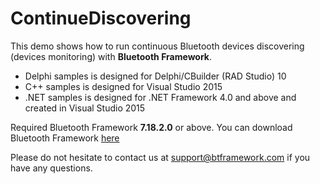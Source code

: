 # ContinueDiscovering

This demo shows how to run continuous Bluetooth devices discovering (devices monitoring) with **Bluetooth Framework**.

* Delphi samples is designed for Delphi/CBuilder (RAD Studio) 10
* C++ samples is designed for Visual Studio 2015
* .NET samples is designed for .NET Framework 4.0 and above and created in Visual Studio 2015

Required Bluetooth Framework **7.18.2.0** or above. You can download Bluetooth Framework [here](https://www.btframework.com/bluetoothframework.htm)

Please do not hesitate to contact us at support@btframework.com if you have any questions.